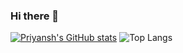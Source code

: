 ### Hi there 👋

[![Priyansh's GitHub stats](https://github-readme-stats.vercel.app/api?username=spriyansh&show_icons=true&theme=dark&show=prs_merged_percentage&custom_title=Stats)](https://github.com/spriyansh/github-readme-stats) ![Top Langs](https://github-readme-stats.vercel.app/api/top-langs/?username=spriyansh&hide_progress=true&theme=dark&langs_count=4&hide=javascript,html,css,tex,jupyter%20notebook&layout=compact)

